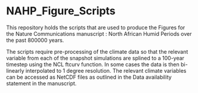 # NAHP_Figure_Scripts

This repository holds the scripts that are used to produce the Figures for the Nature Communications manuscript : North African Humid Periods over the past 800000 years.

The scripts require pre-processing of the climate data so that the relevant variable from each of the snapshot simulations are splined to a 100-year timestep using the NCL 
ftcurv function. In some cases the data is then bi-linearly interpolated to 1 degree resolution. The relevant climate variables can be accessed as NetCDF files as outlined 
in the Data availability statement in the manuscript.
